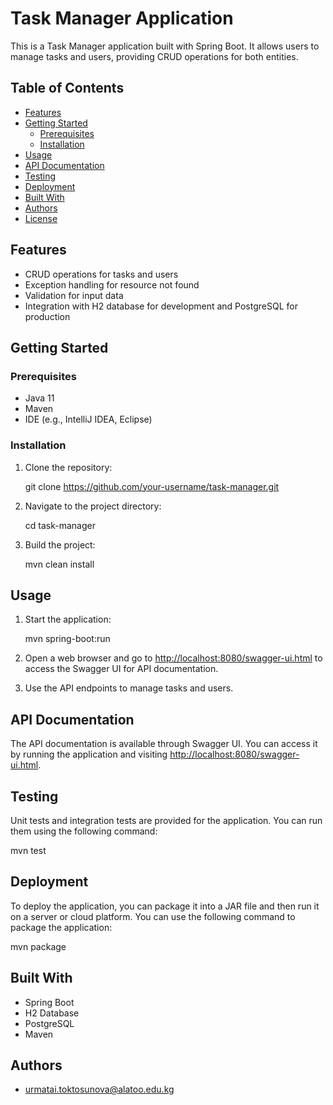 # Task Manager Application

This is a Task Manager application built with Spring Boot. 
It allows users to manage tasks and users, 
providing CRUD operations for both entities.

## Table of Contents

- [Features](#features)
- [Getting Started](#getting-started)
  - [Prerequisites](#prerequisites)
  - [Installation](#installation)
- [Usage](#usage)
- [API Documentation](#api-documentation)
- [Testing](#testing)
- [Deployment](#deployment)
- [Built With](#built-with)
- [Authors](#authors)
- [License](#license)

## Features

- CRUD operations for tasks and users
- Exception handling for resource not found
- Validation for input data
- Integration with H2 database for development and PostgreSQL for production

## Getting Started

### Prerequisites

- Java 11
- Maven
- IDE (e.g., IntelliJ IDEA, Eclipse)

### Installation

1. Clone the repository:

   git clone https://github.com/your-username/task-manager.git

2. Navigate to the project directory:

   cd task-manager


3. Build the project:

   mvn clean install


## Usage

1. Start the application:

   mvn spring-boot:run

2. Open a web browser and go to [http://localhost:8080/swagger-ui.html](http://localhost:8080/swagger-ui.html) to access the Swagger UI for API documentation.

3. Use the API endpoints to manage tasks and users.

## API Documentation

The API documentation is available through Swagger UI. 
You can access it by running the application and visiting [http://localhost:8080/swagger-ui.html](http://localhost:8080/swagger-ui.html).

## Testing

Unit tests and integration tests are provided for the application. 
You can run them using the following command:

mvn test

## Deployment

To deploy the application, you can package it into a JAR file and then run it on a server or cloud platform. 
You can use the following command to package the application:

mvn package

## Built With

- Spring Boot
- H2 Database
- PostgreSQL
- Maven

## Authors

- [urmatai.toktosunova@alatoo.edu.kg](https://github.com/urmataj)
